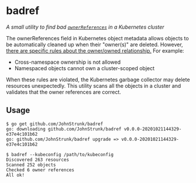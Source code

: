 # badref

_A small utility to find bad
[`ownerReferences`](https://kubernetes.io/docs/reference/generated/kubernetes-api/v1.19/#ownerreference-v1-meta)
in a Kubernetes cluster_

The ownerReferences field in Kubernetes object metadata allows objects to be
automatically cleaned up when their "owner(s)" are deleted. However, [there are
specific rules about the owner/owned
relationship.](https://kubernetes.io/docs/concepts/workloads/controllers/garbage-collection/)
For example:

- Cross-namespace ownership is not allowed
- Namespaced objects cannot own a cluster-scoped object

When these rules are violated, the Kubernetes garbage collector may delete
resources unexpectedly. This utility scans all the objects in a cluster and
validates that the owner references are correct.

## Usage

```console
$ go get github.com/JohnStrunk/badref
go: downloading github.com/JohnStrunk/badref v0.0.0-20201021144329-e37e4c101b62
go: github.com/JohnStrunk/badref upgrade => v0.0.0-20201021144329-e37e4c101b62

$ badref --kubeconfig /path/to/kubeconfig
Discovered 263 resources
Scanned 252 objects
Checked 6 owner references
All ok!
```
